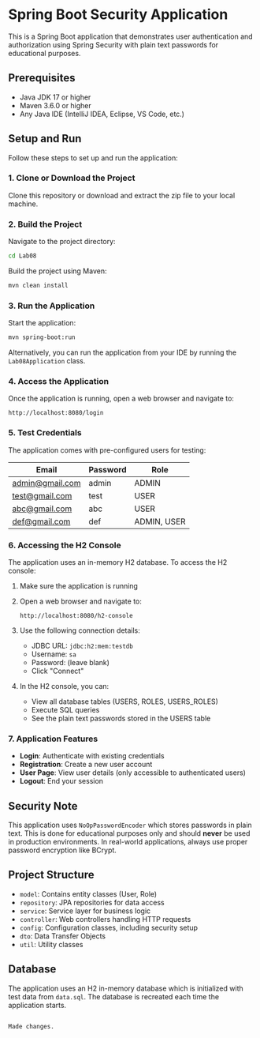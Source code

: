 # Spring Boot Security Application

This is a Spring Boot application that demonstrates user authentication and authorization using Spring Security with plain text passwords for educational purposes.

## Prerequisites

- Java JDK 17 or higher
- Maven 3.6.0 or higher
- Any Java IDE (IntelliJ IDEA, Eclipse, VS Code, etc.)

## Setup and Run

Follow these steps to set up and run the application:

### 1. Clone or Download the Project

Clone this repository or download and extract the zip file to your local machine.

### 2. Build the Project

Navigate to the project directory:

```bash
cd Lab08
```

Build the project using Maven:

```bash
mvn clean install
```

### 3. Run the Application

Start the application:

```bash
mvn spring-boot:run
```

Alternatively, you can run the application from your IDE by running the `Lab08Application` class.

### 4. Access the Application

Once the application is running, open a web browser and navigate to:

```
http://localhost:8080/login
```

### 5. Test Credentials

The application comes with pre-configured users for testing:

| Email | Password | Role |
|-------|----------|------|
| admin@gmail.com | admin | ADMIN |
| test@gmail.com | test | USER |
| abc@gmail.com | abc | USER |
| def@gmail.com | def | ADMIN, USER |

### 6. Accessing the H2 Console

The application uses an in-memory H2 database. To access the H2 console:

1. Make sure the application is running
2. Open a web browser and navigate to:
   ```
   http://localhost:8080/h2-console
   ```
3. Use the following connection details:
   - JDBC URL: `jdbc:h2:mem:testdb`
   - Username: `sa`
   - Password: (leave blank)
   - Click "Connect"

4. In the H2 console, you can:
   - View all database tables (USERS, ROLES, USERS_ROLES)
   - Execute SQL queries
   - See the plain text passwords stored in the USERS table

### 7. Application Features

- **Login**: Authenticate with existing credentials
- **Registration**: Create a new user account
- **User Page**: View user details (only accessible to authenticated users)
- **Logout**: End your session

## Security Note

This application uses `NoOpPasswordEncoder` which stores passwords in plain text. This is done for educational purposes only and should **never** be used in production environments. In real-world applications, always use proper password encryption like BCrypt.

## Project Structure

- `model`: Contains entity classes (User, Role)
- `repository`: JPA repositories for data access
- `service`: Service layer for business logic
- `controller`: Web controllers handling HTTP requests
- `config`: Configuration classes, including security setup
- `dto`: Data Transfer Objects
- `util`: Utility classes

## Database

The application uses an H2 in-memory database which is initialized with test data from `data.sql`. The database is recreated each time the application starts.
```

Made changes.
